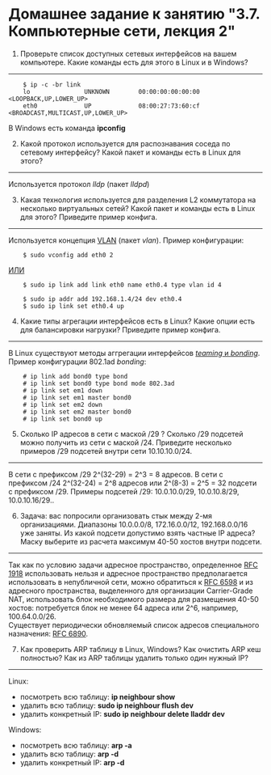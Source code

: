 Домашнее задание к занятию "3.7. Компьютерные сети, лекция 2"
===
1. Проверьте список доступных сетевых интерфейсов на вашем компьютере. Какие команды есть для этого в Linux и в Windows?
---

		$ ip -c -br link
		lo               UNKNOWN        00:00:00:00:00:00 <LOOPBACK,UP,LOWER_UP> 
		eth0             UP             08:00:27:73:60:cf <BROADCAST,MULTICAST,UP,LOWER_UP> 

 В Windows есть команда **ipconfig**

2. Какой протокол используется для распознавания соседа по сетевому интерфейсу? Какой пакет и команды есть в Linux для этого?
---

Используется протокол *lldp* (пакет *lldpd*)

3. Какая технология используется для разделения L2 коммутатора на несколько виртуальных сетей? Какой пакет и команды есть в Linux для этого? Приведите пример конфига.
---

Используется концепция [VLAN](https://en.wikipedia.org/wiki/Virtual_LAN) (пакет *vlan*).
Пример конфигурации:

		$ sudo vconfig add eth0 2
[ИЛИ](https://access.redhat.com/documentation/en-us/red_hat_enterprise_linux/7/html/networking_guide/sec-configure_802_1q_vlan_tagging_using_the_command_line)

		$ sudo ip link add link eth0 name eth0.4 type vlan id 4 

		$ sudo ip addr add 192.168.1.4/24 dev eth0.4
		$ sudo ip link set eth0.4 up


4. Какие типы агрегации интерфейсов есть в Linux? Какие опции есть для балансировки нагрузки? Приведите пример конфига.
---

В Linux существуют методы аггрегации интерфейсов [*teaming* и *bonding*](https://access.redhat.com/documentation/en-us/red_hat_enterprise_linux/8/html/configuring_and_managing_networking/configuring-network-bonding_configuring-and-managing-networking).
 Пример конфигурации 802.1ad *bonding*:

		# ip link add bond0 type bond
		# ip link set bond0 type bond mode 802.3ad
		# ip link set em1 down
		# ip link set em1 master bond0
		# ip link set em2 down
		# ip link set em2 master bond0
		# ip link set bond0 up

5. Сколько IP адресов в сети с маской /29 ? Сколько /29 подсетей можно получить из сети с маской /24. Приведите несколько примеров /29 подсетей внутри сети 10.10.10.0/24.
---

В сети с префиксом /29 2^(32-29) = 2^3 = 8 адресов.
В сети с префиксом /24 2^(32-24) = 2^8 адресов или 2^(8-3) = 2^5 = 32 подсети с префиксом /29.
Примеры подсетей /29: 10.0.10.0/29, 10.0.10.8/29, 10.0.10.16/29..

6. Задача: вас попросили организовать стык между 2-мя организациями. Диапазоны 10.0.0.0/8, 172.16.0.0/12, 192.168.0.0/16 уже заняты. Из какой подсети допустимо взять частные IP адреса? Маску выберите из расчета максимум 40-50 хостов внутри подсети.
---

Так как по условию задачи адресное пространство, определенное [RFC 1918](https://www.rfc-editor.org/rfc/rfc1918.html) использовать нельзя и адресное пространство предполагается использовать в непубличной сети, можно обратиться к [RFC 6598](https://www.rfc-editor.org/rfc/rfc6598.html) и из адресного пространства, выделенного для организации Carrier-Grade NAT, использовать блок необходимого размера для размещения  40-50 хостов: потребуется блок не менее 64 адреса или 2^6, например, 100.64.0.0/26.  
 Существует периодически обновляемый список адресов специального назначения: [RFC 6890](https://www.rfc-editor.org/rfc/inline-errata/rfc6890.html).

7. Как проверить ARP таблицу в Linux, Windows? Как очистить ARP кеш полностью? Как из ARP таблицы удалить только один нужный IP?
---

Linux:
 - посмотреть всю таблицу: 	**ip neighbour show**
 - удалить всю таблицу:		**sudo ip neighbour flush dev <IF>**
 - удалить конкретный IP:	**sudo ip neighbour delete <IP> lladdr <MAC> dev <IF>**


Windows: 
 - посмотреть всю таблицу: 	**arp -a**
 - удалить всю таблицу:		**arp -d**
 - удалить конкретный IP:	**arp -d <IP>**
